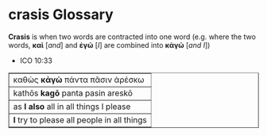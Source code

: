 # crasis Glossary

**Crasis** is when two words are contracted into one word (e.g. where the two words, **καὶ** [*and*] and **ἐγώ** [*I*] are combined into **κἀγώ** [*and I*])

* ICO 10:33
<table border="1" class="docutils">
<colgroup>
<col width="100%" />
</colgroup>
<tbody valign="top">
<tr class="row-odd"><td>καθὼς <b>κἀγὼ</b> πάντα πᾶσιν ἀρέσκω</td>
</tr>
<tr class="row-even"><td>kathōs <b>kagō</b> panta pasin areskō</td>
</tr>
<tr class="row-odd"><td>as <b>I also</b> all in all things I please</td>
</tr>
<tr class="row-even"><td><b>I</b> try to please all people in all things</td>
</tr>
</tbody>
</table>